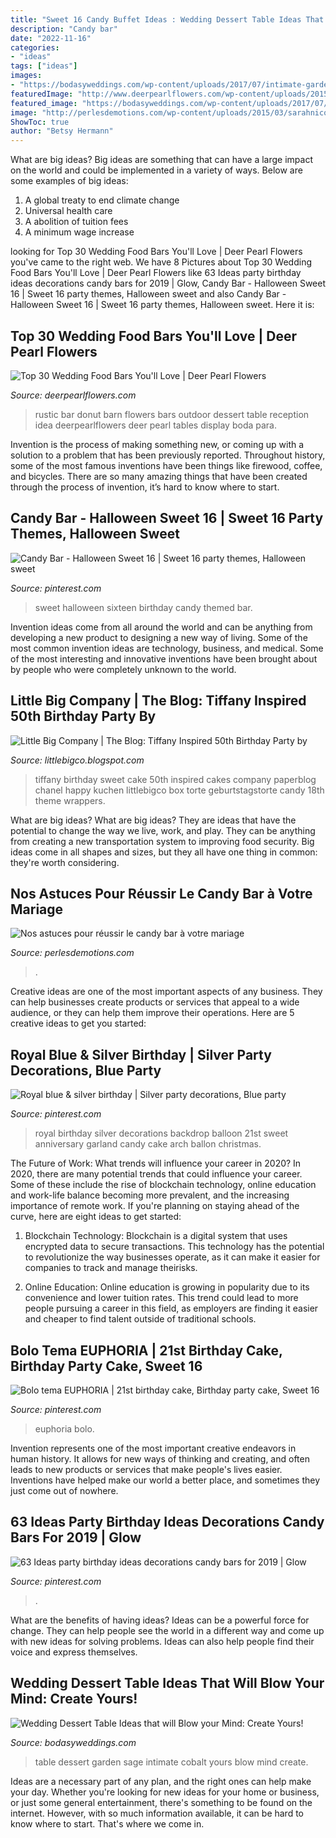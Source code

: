 ```yaml
---
title: "Sweet 16 Candy Buffet Ideas : Wedding Dessert Table Ideas That Will Blow Your Mind: Create Yours!"
description: "Candy bar"
date: "2022-11-16"
categories:
- "ideas"
tags: ["ideas"]
images:
- "https://bodasyweddings.com/wp-content/uploads/2017/07/intimate-garden-wedding.jpg"
featuredImage: "http://www.deerpearlflowers.com/wp-content/uploads/2015/03/rustic-wedding-donut-bar.jpg"
featured_image: "https://bodasyweddings.com/wp-content/uploads/2017/07/intimate-garden-wedding.jpg"
image: "http://perlesdemotions.com/wp-content/uploads/2015/03/sarahnicolesmetana.com-1.jpg"
ShowToc: true
author: "Betsy Hermann"
---
```



What are big ideas?
Big ideas are something that can have a large impact on the world and could be implemented in a variety of ways. Below are some examples of big ideas: 
1. A global treaty to end climate change 
2. Universal health care 
3. A abolition of tuition fees 
4. A minimum wage increase 

	

		
looking for Top 30 Wedding Food Bars You&#039;ll Love | Deer Pearl Flowers you've came to the right web. We have 8 Pictures about Top 30 Wedding Food Bars You&#039;ll Love | Deer Pearl Flowers like 63 Ideas party birthday ideas decorations candy bars for 2019 | Glow, Candy Bar - Halloween Sweet 16 | Sweet 16 party themes, Halloween sweet and also Candy Bar - Halloween Sweet 16 | Sweet 16 party themes, Halloween sweet. Here it is:
		
    
## Top 30 Wedding Food Bars You&#039;ll Love | Deer Pearl Flowers

<img loading=lazy src="http://www.deerpearlflowers.com/wp-content/uploads/2015/03/rustic-wedding-donut-bar.jpg" onerror="this.onerror=null;this.src='https://tse1.mm.bing.net/th?id=OIP.36ATdAOmst2fPn0R_MioxAHaLH&amp;pid=15.1';" alt="Top 30 Wedding Food Bars You&#039;ll Love | Deer Pearl Flowers">

_Source: deerpearlflowers.com_

>rustic bar donut barn flowers bars outdoor dessert table reception idea deerpearlflowers deer pearl tables display boda para. 

	

Invention is the process of making something new, or coming up with a solution to a problem that has been previously reported. Throughout history, some of the most famous inventions have been things like firewood, coffee, and bicycles. There are so many amazing things that have been created through the process of invention, it’s hard to know where to start.

    
## Candy Bar - Halloween Sweet 16 | Sweet 16 Party Themes, Halloween Sweet

<img loading=lazy src="https://i.pinimg.com/736x/94/4b/76/944b76b723a7ed4bb125cd7b5dc3370f--halloween-sweet--sweet-sixteen.jpg" onerror="this.onerror=null;this.src='https://tse2.mm.bing.net/th?id=OIP.lB15oDNTUJx4w-poBiqQCwHaJ4&amp;pid=15.1';" alt="Candy Bar - Halloween Sweet 16 | Sweet 16 party themes, Halloween sweet">

_Source: pinterest.com_

>sweet halloween sixteen birthday candy themed bar. 

	

Invention ideas come from all around the world and can be anything from developing a new product to designing a new way of living. Some of the most common invention ideas are technology, business, and medical. Some of the most interesting and innovative inventions have been brought about by people who were completely unknown to the world.

    
## Little Big Company | The Blog: Tiffany Inspired 50th Birthday Party By

<img loading=lazy src="http://2.bp.blogspot.com/-DGLKeC9N18w/Ul-ZFs6zpXI/AAAAAAAAgSg/WGv9NvBkffY/s1600/998798_545340495521657_705933362_n.jpg" onerror="this.onerror=null;this.src='https://tse2.mm.bing.net/th?id=OIP.2C77qRItdvE_jaffF_ZKmwHaLJ&amp;pid=15.1';" alt="Little Big Company | The Blog: Tiffany Inspired 50th Birthday Party by">

_Source: littlebigco.blogspot.com_

>tiffany birthday sweet cake 50th inspired cakes company paperblog chanel happy kuchen littlebigco box torte geburtstagstorte candy 18th theme wrappers. 

	

What are big ideas?
What are big ideas? They are ideas that have the potential to change the way we live, work, and play. They can be anything from creating a new transportation system to improving food security. Big ideas come in all shapes and sizes, but they all have one thing in common: they're worth considering.

    
## Nos Astuces Pour Réussir Le Candy Bar à Votre Mariage

<img loading=lazy src="http://perlesdemotions.com/wp-content/uploads/2015/03/sarahnicolesmetana.com-1.jpg" onerror="this.onerror=null;this.src='https://tse1.mm.bing.net/th?id=OIP.7BsaQmewhiHr1exud7JADwHaE8&amp;pid=15.1';" alt="Nos astuces pour réussir le candy bar à votre mariage">

_Source: perlesdemotions.com_

>. 

	

Creative ideas are one of the most important aspects of any business. They can help businesses create products or services that appeal to a wide audience, or they can help them improve their operations. Here are 5 creative ideas to get you started: 

    
## Royal Blue &amp; Silver Birthday | Silver Party Decorations, Blue Party

<img loading=lazy src="https://i.pinimg.com/736x/a5/04/01/a50401b118af9741bc62a13f0ca03da7.jpg" onerror="this.onerror=null;this.src='https://tse1.mm.bing.net/th?id=OIP.mieoP7F1a_G0_uvySp09MgHaHY&amp;pid=15.1';" alt="Royal blue &amp; silver birthday | Silver party decorations, Blue party">

_Source: pinterest.com_

>royal birthday silver decorations backdrop balloon 21st sweet anniversary garland candy cake arch ballon christmas. 

	

The Future of Work: What trends will influence your career in 2020?
In 2020, there are many potential trends that could influence your career. Some of these include the rise of blockchain technology, online education and work-life balance becoming more prevalent, and the increasing importance of remote work. If you're planning on staying ahead of the curve, here are eight ideas to get started:
1. Blockchain Technology: Blockchain is a digital system that uses encrypted data to secure transactions. This technology has the potential to revolutionize the way businesses operate, as it can make it easier for companies to track and manage theirisks.

2. Online Education: Online education is growing in popularity due to its convenience and lower tuition rates. This trend could lead to more people pursuing a career in this field, as employers are finding it easier and cheaper to find talent outside of traditional schools.


    
## Bolo Tema EUPHORIA | 21st Birthday Cake, Birthday Party Cake, Sweet 16

<img loading=lazy src="https://i.pinimg.com/736x/fe/3d/6c/fe3d6ce5fd9b181a8a6cfd4292a8ef28.jpg" onerror="this.onerror=null;this.src='https://tse2.mm.bing.net/th?id=OIP.tw2S0l_iMDYKOBNE9aLv5wHaJ3&amp;pid=15.1';" alt="Bolo tema EUPHORIA | 21st birthday cake, Birthday party cake, Sweet 16">

_Source: pinterest.com_

>euphoria bolo. 

	

Invention represents one of the most important creative endeavors in human history. It allows for new ways of thinking and creating, and often leads to new products or services that make people's lives easier. Inventions have helped make our world a better place, and sometimes they just come out of nowhere.

    
## 63 Ideas Party Birthday Ideas Decorations Candy Bars For 2019 | Glow

<img loading=lazy src="https://i.pinimg.com/736x/8b/a3/22/8ba322727c90f0d10950f590ca6e9c35.jpg" onerror="this.onerror=null;this.src='https://tse1.mm.bing.net/th?id=OIP.tN837NBhQ13-_w2RchTBHAAAAA&amp;pid=15.1';" alt="63 Ideas party birthday ideas decorations candy bars for 2019 | Glow">

_Source: pinterest.com_

>. 

	

What are the benefits of having ideas?
Ideas can be a powerful force for change. They can help people see the world in a different way and come up with new ideas for solving problems. Ideas can also help people find their voice and express themselves.

    
## Wedding Dessert Table Ideas That Will Blow Your Mind: Create Yours!

<img loading=lazy src="https://bodasyweddings.com/wp-content/uploads/2017/07/intimate-garden-wedding.jpg" onerror="this.onerror=null;this.src='https://tse1.mm.bing.net/th?id=OIP.ayM6tRno4bfUaVCgF67x3AHaLG&amp;pid=15.1';" alt="Wedding Dessert Table Ideas that will Blow your Mind: Create Yours!">

_Source: bodasyweddings.com_

>table dessert garden sage intimate cobalt yours blow mind create. 

	

Ideas are a necessary part of any plan, and the right ones can help make your day. Whether you're looking for new ideas for your home or business, or just some general entertainment, there's something to be found on the internet. However, with so much information available, it can be hard to know where to start. That's where we come in.

